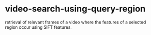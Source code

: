 # video-search-using-query-region
retrieval of relevant frames of a video where the features of a selected region occur using SIFT features.

